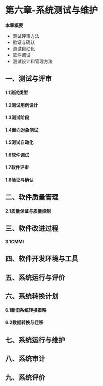 # 第六章-系统测试与维护

**本章概要**

- 测试评审方法
- 验证与确认
- 测试自动化
- 软件调试
- 测试设计和管理方法

## 一、测试与评审

#### 1.1测试类型

#### 1.2测试用例设计

#### 1.3测试阶段

#### 1.4面向对象测试

#### 1.5测试自动化

#### 1.6软件调试

#### 1.7软件评审

#### 1.8验证与确认

## 二、软件质量管理

#### 2.1质量保证与质量控制

## 三、软件改进过程

#### 3.1CMMI

## 四、软件开发环境与工具

## 五、系统运行与评价

## 六、系统转换计划

#### 6.1新旧系统转换策略

#### 6.2数据转换与迁移

## 七、系统运行与维护

## 八、系统审计

## 九、系统评价